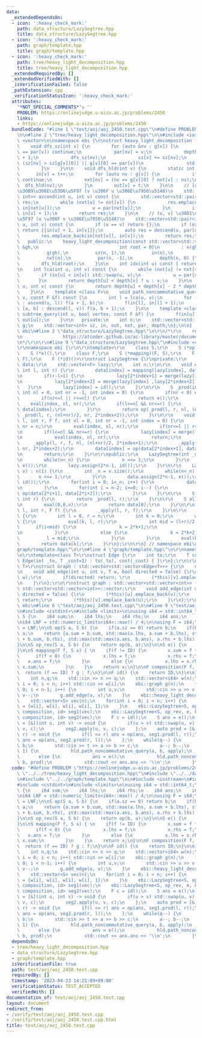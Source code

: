 ```yaml
---
data:
  _extendedDependsOn:
  - icon: ':heavy_check_mark:'
    path: data_structure/LazySegtree.hpp
    title: data_structure/LazySegtree.hpp
  - icon: ':heavy_check_mark:'
    path: graph/template.hpp
    title: graph/template.hpp
  - icon: ':heavy_check_mark:'
    path: tree/heavy_light_decomposition.hpp
    title: tree/heavy_light_decomposition.hpp
  _extendedRequiredBy: []
  _extendedVerifiedWith: []
  _isVerificationFailed: false
  _pathExtension: cpp
  _verificationStatusIcon: ':heavy_check_mark:'
  attributes:
    '*NOT_SPECIAL_COMMENTS*': ''
    PROBLEM: https://onlinejudge.u-aizu.ac.jp/problems/2450
    links:
    - https://onlinejudge.u-aizu.ac.jp/problems/2450
  bundledCode: "#line 1 \"test/aoj/aoj_2450.test.cpp\"\n#define PROBLEM \"https://onlinejudge.u-aizu.ac.jp/problems/2450\"\
    \n\n#line 2 \"tree/heavy_light_decomposition.hpp\"\n\n#include <iostream>\n#include\
    \ <vector>\n\nnamespace ebi {\n\nstruct heavy_light_decomposition {\n   private:\n\
    \    void dfs_sz(int v) {\n        for (auto &nv : g[v]) {\n            if (nv\
    \ == par[v]) continue;\n            par[nv] = v;\n            depth[nv] = depth[v]\
    \ + 1;\n            dfs_sz(nv);\n            sz[v] += sz[nv];\n            if\
    \ (sz[nv] > sz[g[v][0]] || g[v][0] == par[v])\n                std::swap(nv, g[v][0]);\n\
    \        }\n    }\n\n    void dfs_hld(int v) {\n        static int t = 0;\n  \
    \      in[v] = t++;\n        for (auto nv : g[v]) {\n            if (nv == par[v])\
    \ continue;\n            nxt[nv] = (nv == g[v][0] ? nxt[v] : nv);\n          \
    \  dfs_hld(nv);\n        }\n        out[v] = t;\n    }\n\n    // [u, v) \u30D1\
    \u30B9\u306E\u53D6\u5F97 (v \u306F u \u306E\u7956\u5148)\n    std::vector<std::pair<int,\
    \ int>> ascend(int u, int v) const {\n        std::vector<std::pair<int, int>>\
    \ res;\n        while (nxt[u] != nxt[v]) {\n            res.emplace_back(in[u],\
    \ in[nxt[u]]);\n            u = par[nxt[u]];\n        }\n        if (u != v) res.emplace_back(in[u],\
    \ in[v] + 1);\n        return res;\n    }\n\n    // (u, v] \u30D1\u30B9\u306E\u53D6\
    \u5F97 (u \u306F v \u306E\u7956\u5148)\n    std::vector<std::pair<int, int>> descend(int\
    \ u, int v) const {\n        if (u == v) return {};\n        if (nxt[u] == nxt[v])\
    \ return {{in[u] + 1, in[v]}};\n        auto res = descend(u, par[nxt[v]]);\n\
    \        res.emplace_back(in[nxt[v]], in[v]);\n        return res;\n    }\n\n\
    \   public:\n    heavy_light_decomposition(const std::vector<std::vector<int>>\
    \ &gh,\n                              int root = 0)\n        : n(gh.size()),\n\
    \          g(gh),\n          sz(n, 1),\n          in(n),\n          out(n),\n\
    \          nxt(n),\n          par(n, -1),\n          depth(n, 0) {\n        dfs_sz(root);\n\
    \        dfs_hld(root);\n    }\n\n    int idx(int u) const { return in[u]; }\n\
    \n    int lca(int u, int v) const {\n        while (nxt[u] != nxt[v]) {\n    \
    \        if (in[u] < in[v]) std::swap(u, v);\n            u = par[nxt[u]];\n \
    \       }\n        return depth[u] < depth[v] ? u : v;\n    }\n\n    int distance(int\
    \ u, int v) const {\n        return depth[u] + depth[v] - 2 * depth[lca(u, v)];\n\
    \    }\n\n    template <class F>\n    void path_noncommutative_query(int u, int\
    \ v, const F &f) const {\n        int l = lca(u, v);\n        for (auto [a, b]\
    \ : ascend(u, l)) f(a + 1, b);\n        f(in[l], in[l] + 1);\n        for (auto\
    \ [a, b] : descend(l, v)) f(a, b + 1);\n    }\n\n    template <class F>\n    void\
    \ subtree_query(int u, bool vertex, const F &f) {\n        f(in[u] + int(!vertex),\
    \ out[u]);\n    }\n\n   private:\n    int n;\n    std::vector<std::vector<int>>\
    \ g;\n    std::vector<int> sz, in, out, nxt, par, depth;\n};\n\n}  // namespace\
    \ ebi\n#line 2 \"data_structure/LazySegtree.hpp\"\n\r\n/*\r\n    reference: https://beet-aizu.hatenablog.com/entry/2017/12/01/225955\r\
    \n               https://atcoder.github.io/ac-library/master/document_ja/lazysegtree.html\r\
    \n*/\r\n\r\n#line 9 \"data_structure/LazySegtree.hpp\"\n#include <cassert>\r\n\
    \r\nnamespace ebi {\r\n\r\ntemplate<\r\n    class S,\r\n    S (*op)(S, S),\r\n\
    \    S (*e)(),\r\n    class F,\r\n    S (*mapping)(F, S),\r\n    F (*merge)(F,\
    \ F),\r\n    F (*id)()>\r\nstruct LazySegtree {\r\nprivate:\r\n    std::vector<S>\
    \ data;\r\n    std::vector<F> lazy;\r\n    int n;\r\n\r\n    void eval(int index,\
    \ int l, int r) {\r\n        data[index] = mapping(lazy[index], data[index]);\r\
    \n        if(r-l>1) {\r\n            lazy[2*index+1] = merge(lazy[index] ,lazy[2*index+1]);\r\
    \n            lazy[2*index+2] = merge(lazy[index] ,lazy[2*index+2]);\r\n     \
    \   }\r\n        lazy[index] = id();\r\n    }\r\n\r\n    S _prod(int l, int r,\
    \ int nl = 0, int nr = -1, int index = 0) {\r\n        if(nr < 0) nr = n;\r\n\
    \        if(nr<=l || r<=nl) {\r\n            return e();\r\n        }\r\n    \
    \    eval(index, nl, nr);\r\n        if(l<=nl && nr<=r) {\r\n            return\
    \ data[index];\r\n        }\r\n        return op(_prod(l, r, nl, (nl+nr)/2, 2*index+1),\
    \ _prod(l, r, (nl+nr)/2, nr, 2*index+2));\r\n    }\r\n\r\n    void _apply(int\
    \ l, int r, F f, int nl = 0, int nr = -1, int index = 0) {\r\n        if(nr<0)\
    \ nr = n;\r\n        eval(index, nl, nr);\r\n        if(nr<=l || r<=nl) return;\r\
    \n        if(l<=nl && nr<=r) {\r\n            lazy[index] = merge(f, lazy[index]);\r\
    \n            eval(index, nl, nr);\r\n            return;\r\n        }\r\n   \
    \     _apply(l, r, f, nl, (nl+nr)/2, 2*index+1);\r\n        _apply(l, r, f, (nl+nr)/2,\
    \ nr, 2*index+2);\r\n        data[index] = op(data[2*index+1], data[2*index+2]);\r\
    \n        return;\r\n    }\r\n\r\npublic:\r\n    LazySegtree(int _n) : n(1) {\r\
    \n        while(n<_n) {\r\n            n <<= 1;\r\n        }\r\n        data.assign(2*n-1,\
    \ e());\r\n        lazy.assign(2*n-1, id());\r\n    }\r\n\r\n    LazySegtree(std::vector<S>\
    \ v) : n(1) {\r\n        int _n = v.size();\r\n        while(n<_n) {\r\n     \
    \       n <<= 1;\r\n        }\r\n        data.assign(2*n-1, e());\r\n        lazy.assign(2*n-1,\
    \ id());\r\n        for(int i = 0; i<_n; i++) {\r\n            data[i+n-1] = v[i];\r\
    \n        }\r\n        for(int i = n-2; i>=0; i--) {\r\n            data[i] =\
    \ op(data[2*i+1], data[2*i+2]);\r\n        }\r\n    }\r\n\r\n    S prod(int l,\
    \ int r) {\r\n        return _prod(l, r);\r\n    }\r\n\r\n    S all_prod() {\r\
    \n        eval(0,0,n);\r\n        return data[0];\r\n    }\r\n\r\n    void apply(int\
    \ l, int r, F f) {\r\n        _apply(l, r, f);\r\n    }\r\n\r\n    S get(int i)\
    \ {\r\n        int l = 0, r = n;\r\n        int k = 0;\r\n        while(r-l>1)\
    \ {\r\n            eval(k, l, r);\r\n            int mid = (l+r)/2;\r\n      \
    \      if(i<mid) {\r\n                k = 2*k+1;\r\n                r = mid;\r\
    \n            }\r\n            else {\r\n                k = 2*k+2;\r\n      \
    \          l = mid;\r\n            }\r\n        }\r\n        eval(k, l, r);\r\n\
    \        return data[k];\r\n    }\r\n};\r\n\r\n} // namespace ebi\n#line 2 \"\
    graph/template.hpp\"\n\r\n#line 4 \"graph/template.hpp\"\n\r\nnamespace ebi {\r\
    \n\r\ntemplate<class T>\r\nstruct Edge {\r\n    int to;\r\n    T cost;\r\n   \
    \ Edge(int _to, T _cost=1) : to(_to), cost(_cost) { }\r\n};\r\n\r\ntemplate<class\
    \ T>\r\nstruct Graph : std::vector<std::vector<Edge<T>>> {\r\n    using std::vector<std::vector<Edge<T>>>::vector;\r\
    \n    void add_edge(int u, int v, T w, bool directed = false) {\r\n        (*this)[u].emplace_back(v,\
    \ w);\r\n        if(directed) return; \r\n        (*this)[v].emplace_back(u, w);\r\
    \n    }\r\n};\r\n\r\nstruct graph : std::vector<std::vector<int>> {\r\n    using\
    \ std::vector<std::vector<int>>::vector;\r\n    void add_edge(int u, int v, bool\
    \ directed = false) {\r\n        (*this)[u].emplace_back(v);\r\n        if(directed)\
    \ return;\r\n        (*this)[v].emplace_back(u);\r\n    }\r\n};\r\n\r\n} // namespace\
    \ ebi\n#line 6 \"test/aoj/aoj_2450.test.cpp\"\n\n#line 9 \"test/aoj/aoj_2450.test.cpp\"\
    \n#include <cstdint>\n#include <limits>\n\nusing i64 = std::int64_t;\n\nstruct\
    \ S {\n    i64 sum;\n    i64 lhs;\n    i64 rhs;\n    i64 ans;\n    i64 sz;\n};\n\
    \ni64 LNF = std::numeric_limits<i64>::max() / 4;\n\nusing F = i64;\nconst F ID\
    \ = LNF;\n\nS op(S a, S b) {\n    if(a.sz == 0) return b;\n    if(b.sz == 0) return\
    \ a;\n    return {a.sum + b.sum, std::max(a.lhs, a.sum + b.lhs), std::max(a.rhs\
    \ + b.sum, b.rhs), std::max(std::max(a.ans, b.ans), a.rhs + b.lhs) ,a.sz + b.sz};\n\
    }\n\nS op_rev(S a, S b) {\n    return op(b, a);\n}\n\nS e() {\n    return {0,-LNF,-LNF,-LNF,0};\n\
    }\n\nS mapping(F f, S x) { \n    if(f != ID) {\n        x.sum = f * x.sz;\n  \
    \      if(f < 0) {\n            x.lhs = f;\n            x.rhs = f;\n         \
    \   x.ans = f;\n        }\n        else {\n            x.lhs = x.rhs = x.ans =\
    \ x.sum;\n        }\n    }\n    return x;\n}\n\nF composition(F f, F g) {\n  \
    \  return (f == ID) ? g : f;\n}\n\nF id() {\n    return ID;\n}\n\nint main() {\n\
    \    int n,q;\n    std::cin >> n >> q;\n    std::vector<i64> w(n);\n    for(int\
    \ i = 0; i < n; i++) std::cin >> w[i];\n    ebi::graph g(n);\n    for(int i =\
    \ 0; i < n-1; i++) {\n        int u,v;\n        std::cin >> u >> v;\n        u--;\
    \ v--;\n        g.add_edge(u, v);\n    }\n    ebi::heavy_light_decomposition hld(g);\n\
    \    std::vector<S> vec(n);\n    for(int i = 0; i < n; i++) {\n        vec[hld.idx(i)]\
    \ = {w[i], w[i], w[i], w[i], 1};\n    }\n    ebi::LazySegtree<S, op, e, F, mapping,\
    \ composition, id> seg1(vec);\n    ebi::LazySegtree<S, op_rev, e, F, mapping,\
    \ composition, id> seg2(vec);\n    F c = id();\n    S ans = e();\n    auto apply\
    \ = [&](int u, int v) -> void {\n        if(u > v) std::swap(u, v);\n        seg1.apply(u,\
    \ v, c);\n        seg2.apply(u, v, c);\n    };\n    auto prod = [&](int l, int\
    \ r) -> void {\n        if(l <= r) ans = op(ans, seg1.prod(l, r));\n        else\
    \ ans = op(ans, seg2.prod(r, l));\n    };\n    while(q--) {\n        int t, a,\
    \ b;\n        std::cin >> t >> a >> b >> c;\n        a--; b--;\n        if(t ==\
    \ 1) {\n            hld.path_noncommutative_query(a, b, apply);\n        }\n \
    \       else {\n            ans = e();\n            hld.path_noncommutative_query(a,\
    \ b, prod);\n            std::cout << ans.ans << '\\n';\n        }\n    }\n}\n"
  code: "#define PROBLEM \"https://onlinejudge.u-aizu.ac.jp/problems/2450\"\n\n#include\
    \ \"../../tree/heavy_light_decomposition.hpp\"\n#include \"../../data_structure/LazySegtree.hpp\"\
    \n#include \"../../graph/template.hpp\"\n\n#include <iostream>\n#include <vector>\n\
    #include <cstdint>\n#include <limits>\n\nusing i64 = std::int64_t;\n\nstruct S\
    \ {\n    i64 sum;\n    i64 lhs;\n    i64 rhs;\n    i64 ans;\n    i64 sz;\n};\n\
    \ni64 LNF = std::numeric_limits<i64>::max() / 4;\n\nusing F = i64;\nconst F ID\
    \ = LNF;\n\nS op(S a, S b) {\n    if(a.sz == 0) return b;\n    if(b.sz == 0) return\
    \ a;\n    return {a.sum + b.sum, std::max(a.lhs, a.sum + b.lhs), std::max(a.rhs\
    \ + b.sum, b.rhs), std::max(std::max(a.ans, b.ans), a.rhs + b.lhs) ,a.sz + b.sz};\n\
    }\n\nS op_rev(S a, S b) {\n    return op(b, a);\n}\n\nS e() {\n    return {0,-LNF,-LNF,-LNF,0};\n\
    }\n\nS mapping(F f, S x) { \n    if(f != ID) {\n        x.sum = f * x.sz;\n  \
    \      if(f < 0) {\n            x.lhs = f;\n            x.rhs = f;\n         \
    \   x.ans = f;\n        }\n        else {\n            x.lhs = x.rhs = x.ans =\
    \ x.sum;\n        }\n    }\n    return x;\n}\n\nF composition(F f, F g) {\n  \
    \  return (f == ID) ? g : f;\n}\n\nF id() {\n    return ID;\n}\n\nint main() {\n\
    \    int n,q;\n    std::cin >> n >> q;\n    std::vector<i64> w(n);\n    for(int\
    \ i = 0; i < n; i++) std::cin >> w[i];\n    ebi::graph g(n);\n    for(int i =\
    \ 0; i < n-1; i++) {\n        int u,v;\n        std::cin >> u >> v;\n        u--;\
    \ v--;\n        g.add_edge(u, v);\n    }\n    ebi::heavy_light_decomposition hld(g);\n\
    \    std::vector<S> vec(n);\n    for(int i = 0; i < n; i++) {\n        vec[hld.idx(i)]\
    \ = {w[i], w[i], w[i], w[i], 1};\n    }\n    ebi::LazySegtree<S, op, e, F, mapping,\
    \ composition, id> seg1(vec);\n    ebi::LazySegtree<S, op_rev, e, F, mapping,\
    \ composition, id> seg2(vec);\n    F c = id();\n    S ans = e();\n    auto apply\
    \ = [&](int u, int v) -> void {\n        if(u > v) std::swap(u, v);\n        seg1.apply(u,\
    \ v, c);\n        seg2.apply(u, v, c);\n    };\n    auto prod = [&](int l, int\
    \ r) -> void {\n        if(l <= r) ans = op(ans, seg1.prod(l, r));\n        else\
    \ ans = op(ans, seg2.prod(r, l));\n    };\n    while(q--) {\n        int t, a,\
    \ b;\n        std::cin >> t >> a >> b >> c;\n        a--; b--;\n        if(t ==\
    \ 1) {\n            hld.path_noncommutative_query(a, b, apply);\n        }\n \
    \       else {\n            ans = e();\n            hld.path_noncommutative_query(a,\
    \ b, prod);\n            std::cout << ans.ans << '\\n';\n        }\n    }\n}"
  dependsOn:
  - tree/heavy_light_decomposition.hpp
  - data_structure/LazySegtree.hpp
  - graph/template.hpp
  isVerificationFile: true
  path: test/aoj/aoj_2450.test.cpp
  requiredBy: []
  timestamp: '2023-04-23 14:21:09+09:00'
  verificationStatus: TEST_ACCEPTED
  verifiedWith: []
documentation_of: test/aoj/aoj_2450.test.cpp
layout: document
redirect_from:
- /verify/test/aoj/aoj_2450.test.cpp
- /verify/test/aoj/aoj_2450.test.cpp.html
title: test/aoj/aoj_2450.test.cpp
---
```

